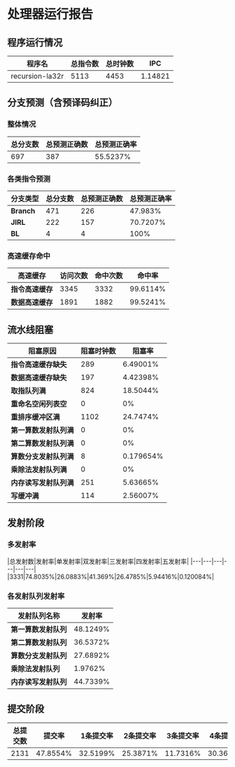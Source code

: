 # 处理器运行报告
## 程序运行情况
|程序名|总指令数|总时钟数|IPC|
|---|---|---|---|
|recursion-la32r|5113|4453|1.14821|

## 分支预测（含预译码纠正）
### 整体情况
|总分支数|总预测正确数|总预测正确率|
|---|---|---|
|697|387|55.5237%|

### 各类指令预测
|分支类型|总分支数|总预测正确数|总预测正确率|
|---|---|---|---|
|**Branch**| 471 | 226 | 47.983%|
|**JIRL**| 222 | 157 | 70.7207%|
|**BL**| 4 | 4 | 100%|

### 高速缓存命中
|高速缓存|访问次数|命中次数|命中率|
|---|---|---|---|
|**指令高速缓存**| 3345 | 3332 | 99.6114%|
|**数据高速缓存**| 1891 | 1882 | 99.5241%|
## 流水线阻塞
|阻塞原因|阻塞时钟数|阻塞率|
|---|---|---|
|**指令高速缓存缺失**| 289 | 6.49001%|
|**数据高速缓存缺失**| 197 | 4.42398%|
|**取指队列满**| 824 | 18.5044%|
|**重命名空闲列表空**|0 | 0%|
|**重排序缓冲区满**|1102 | 24.7474%|
|**第一算数发射队列满**|0 | 0%|
|**第二算数发射队列满**|0 | 0%|
|**算数分支发射队列满**|8 | 0.179654%|
|**乘除法发射队列满**|0 | 0%|
|**内存读写发射队列满**|251 | 5.63665%|
|**写缓冲满**|114 | 2.56007%|

## 发射阶段
### 多发射率
|总发射数|发射率|单发射率|双发射率|三发射率|四发射率|五发射率|
|---|---|---|---|---|---|
|3331|74.8035%|26.0883%|41.369%|26.4785%|5.94416%|0.120084%|

### 各发射队列发射率
|发射队列名称|发射率|
|---|---|
|**第一算数发射队列**|48.1249%|
|**第二算数发射队列**|36.5372%|
|**算数分支发射队列**|27.6892%|
|**乘除法发射队列**|1.9762%|
|**内存读写发射队列**|44.7339%|

## 提交阶段
|总提交数|提交率|1条提交率|2条提交率|3条提交率|4条提交率|
|---|---|---|---|---|---|
|2131|47.8554%|32.5199%|25.3871%|11.7316%|30.3613%|
